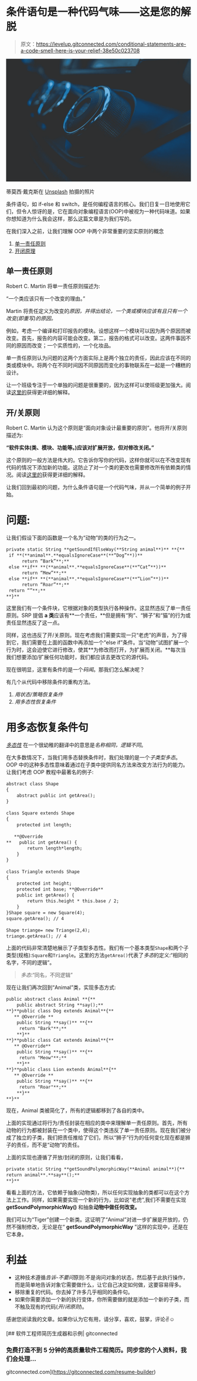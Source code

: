 # 条件语句是一种代码气味——这是您的解脱

> 原文：<https://levelup.gitconnected.com/conditional-statements-are-a-code-smell-here-is-your-relief-38e50c023708>

![](img/abc53fab2dbf3101805a5beb1a347cb8.png)

蒂莫西·戴克斯在 [Unsplash](https://unsplash.com/s/photos/condition?utm_source=unsplash&utm_medium=referral&utm_content=creditCopyText) 拍摄的照片

条件语句，如 if-else 和 switch，是任何编程语言的核心。我们日复一日地使用它们，但令人惊讶的是，它在面向对象编程语言(OOP)中被视为一种代码味道。如果你想知道为什么我会这样，那么这篇文章是为我们写的。

在我们深入之前，让我们理解 OOP 中两个非常重要的坚实原则的概念

1.  [单一责任原则](https://medium.com/@itIsMadhavan/single-responsibility-principle-a-beginners-note-cb1eaba1fecd)
2.  [开闭原理](https://stackify.com/solid-design-open-closed-principle/)

## 单一责任原则

Robert C. Martin 将单一责任原则描述为:

“一个类应该只有一个改变的理由。”

Martin 将责任定义为改变的*原因，并得出结论，一个类或模块应该有且只有一个改变(即重写)的原因。*

例如，考虑一个编译和打印报告的模块。设想这样一个模块可以因为两个原因而被改变。首先，报告的内容可能会改变。第二，报告的格式可以改变。这两件事因不同的原因而改变；一个实质性的，一个化妆品。

单一责任原则认为问题的这两个方面实际上是两个独立的责任，因此应该在不同的类或模块中。将两个在不同时间因不同原因而变化的事物联系在一起是一个糟糕的设计。

让一个班级专注于一个单独的问题是很重要的，因为这样可以使班级更加强大。阅读[这里的](https://medium.com/@itIsMadhavan/single-responsibility-principle-a-beginners-note-cb1eaba1fecd)获得更详细的解释。

## 开/关原则

Robert C. Martin 认为这个原则是“面向对象设计最重要的原则”。他将开/关原则描述为:

**“软件实体(类、模块、功能等。)应该对扩展开放，但对修改关闭。”**

这个原则的一般方法是伟大的。它告诉你写你的代码，这样你就可以在不改变现有代码的情况下添加新的功能。这防止了对一个类的更改也需要修改所有依赖类的情况。阅读[这里的](https://stackify.com/solid-design-open-closed-principle/)获得更详细的解释。

让我们回到最初的问题，为什么条件语句是一个代码气味，并从一个简单的例子开始。

# 问题:

让我们假设下面的函数是一个名为“动物”的类的行为之一。

```
private static String **getSoundIfElseWay(**String animal**)** **{** 
 if **(**animal**.**equalsIgnoreCase**(**“Dog”**))** 
      return “Bark”**;** 
 else **if** **(**animal**.**equalsIgnoreCase**(**“Cat”**))** 
      return “Mew”**;** 
 else **if** **(**animal**.**equalsIgnoreCase**(**“Lion”**))** 
      return “Roar”**;** 
 return “”**;** 
**}**
```

这里我们有一个条件块，它根据对象的类型执行各种操作。这显然违反了单一责任原则。SRP 提倡 **a 类**应该有**一个责任，**但是拥有“狗”、“狮子”和“猫”的行为或责任显然违反了这一点。

同样，这也违反了开/关原则。现在考虑我们需要实现一只“老虎”的声音，为了得到它，我们需要在上面的函数中再添加一个“else if”条件。当“动物”试图扩展一个行为时，这会迫使它进行修改，使其**为修改而打开，为扩展而关闭。**每次当我们想要添加/扩展任何功能时，我们都应该去更改它的源代码。

现在很明显，这里有条件的是一个*码闻*。那我们怎么解决呢？

有几个从代码中移除条件的重构方法。

1.  *用状态/策略恢复条件*
2.  *用多态性恢复条件*

# 用多态恢复条件句

[*多态性*](https://en.wikipedia.org/wiki/Polymorphism_(computer_science)) 在一个很幼稚的翻译中的意思是*名称相同，逻辑不同*。

在大多数情况下，当我们用多态替换条件时，我们处理的是一个*子类型多态*。OOP 中的这种多态性意味着通过在子类中提供同名方法来改变方法行为的能力。让我们考虑 OOP 教程中最著名的例子:

```
abstract class Shape 
{
    abstract public int getArea();
}

class Square extends Shape
{
    protected int length;

   **@Override
**   public int getArea() {
        return length*length;
    }
}

class Triangle extends Shape
{
    protected int height;
    protected int base; **@Override**
    public int getArea() {
        return this.height * this.base / 2;
    }
}Shape square = new Square(4);
square.getArea(); // 4

Shape triange= new Triange(2,4);
triange.getArea(); // 4
```

上面的代码非常清楚地展示了子类型多态性。我们有一个基本类型`Shape`和两个子类型(规格):`Square`和`Triangle`。这里的方法`getArea()`代表了*多态*的定义:“相同的名字，不同的逻辑”。

> *多态*:“同名，不同逻辑”

现在让我们再次回到“Animal”类，实现多态方式:

```
public abstract class Animal **{** 
    public abstract String **say();** 
**}**public class Dog extends Animal**{**       
   ** @Override **      
    public String **say()** **{**            
     return "Bark"**;**       
    **}**  
**}**public class Cat extends Animal**{**       
   ** @Override**       
    public String **say()** **{**            
     return "Meow"**;**       
    **}**  
**}**public class Lion extends Animal**{**       
   ** @Override **      
    public String **say()** **{**            
     return "Roar"**;**       
    **}**  
**}**
```

现在，Animal 类被简化了，所有的逻辑都移到了各自的类中。

上面的实现通过将行为/责任封装在相应的类中来理解单一责任原则。首先，所有动物的行为都被封装在一个类中，使得这个类违反了单一责任原则。现在我们被分成了独立的子类，我们把责任推给了它们，所以“狮子”行为的任何变化现在都是狮子的责任，而不是“动物”的责任。

上面的实现也遵循了开放/封闭的原则，让我们看看，

```
private static String **getSoundPolymorphicWay(**Animal animal**){** return animal**.**say**();** 
**}**
```

看看上面的方法，它依赖于抽象(动物类)，所以任何实现抽象的类都可以在这个方法上工作。同样，如果需要实现一个新的行为，比如说“老虎”,我们不需要在实现 **getSoundPolymorphicWay()** 和抽象**动物中做任何改变。**

我们可以为“Tiger”创建一个新类。这证明了“Animal”对进一步扩展是开放的，仍然不强制修改，无论是在“ **getSoundPolymorphicWay** ”这样的实现中，还是在它本身。

# 利益

*   这种技术遵循*告诉-不要问*原则:不是询问对象的状态，然后基于此执行操作，而是简单地告诉对象它需要做什么，让它自己决定如何做，这要容易得多。
*   移除重复的代码。你去掉了许多几乎相同的条件句。
*   如果你需要添加一个新的执行变体，你所需要做的就是添加一个新的子类，而不触及现有的代码(*开/闭原则*)。

感谢您阅读我的文章。如果你认为它有用，请分享，喜欢，鼓掌，评论✌☺

[](https://gitconnected.com/resume-builder) [## 软件工程师简历生成器和示例| gitconnected

### 免费打造不到 5 分钟的高质量软件工程简历。同步您的个人资料，我们会处理…

gitconnected.com](https://gitconnected.com/resume-builder)